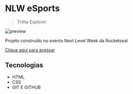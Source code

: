 # NLW eSports 
>Trilha Explorer

![preview](./.github/preview.png)


Projeto construído no evento Next Level Week da Rocketseat

[Clique aqui para acessar](https://luaasz.github.io/nlw/)

## Tecnologias

- HTML
- CSS
- GIT E GITHUB

